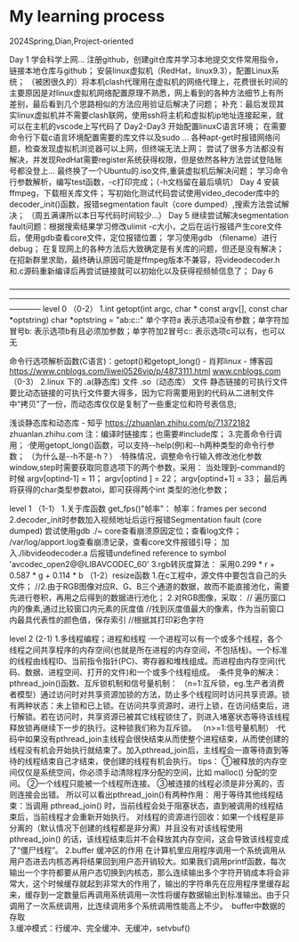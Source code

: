 # My learning process
2024Spring,Dian,Project-oriented

Day 1 
     学会科学上网...
     注册github，创建git仓库并学习本地提交文件常用指令，链接本地仓库与github；
     安装linux虚拟机（RedHat，linux9.3），配置Linux系统；
     （被困很久的）将本机clash代理用在虚拟机的网络代理上，花费很长时间的主要原因是对linux虚拟机网络配置原理不熟悉，网上看到的各种方法细节上有所差别，最后看到几个思路相似的方法应用验证后解决了问题；
     补充：最后发现其实linux虚拟机并不需要clash联网，使用ssh将主机和虚拟机ip地址连接起来，就可以在主机的vscode上写代码了
Day2-Day3 
    开始配置linuxC语言环境；
    在需要命令行下载c语言环境配置需要的库文件以及sudo ... 各种apt-get时报错网络问题，检查发现虚拟机浏览器可以上网，但终端无法上网；
    尝试了很多方法都没有解决，并发现RedHat需要register系统获得权限，但是依然各种方法尝试登陆账号都没登上...
    最终换了一个Ubuntu的.iso文件,重装虚拟机后解决问题；
    学习命令行参数解析，编写test函数，-c打印完成；（-h文档留在最后填坑）
Day 4
    安装ffmpeg，下载相关库文件；
    写初始化测试代码尝试使用video_decoder库中的decoder_init()函数，报错segmentation fault（core dumped）,搜索方法尝试解决；
    （周五满课所以本日写代码时间较少...）
Day 5
    继续尝试解决segmentation fault问题：根据搜索结果学习修改ulimit -c大小，之后在运行报错产生core文件后，使用gdb查看core文件，定位报错位置；
    学习使用gdb （filename）进行debug；
    在复现网上的各种方法后大致确定是有关库的问题，但还是没有解决；
    在招新群里求助，最终确认原因可能是ffmpeg版本不兼容，将videodecoder.h和.c源码重新编译后再尝试链接就可以初始化以及获得视频帧信息了；
Day 6
    
    

————————————————————————————————————————————————————————————————————————————
level 0
（0-2）
1.int getopt(int argc, char * const argv[],
                  const char *optstring)
char *optstring = "ab:c::"
单个字符a         表示选项a没有参数；单字符加冒号b:     表示选项b有且必须加参数；单字符加2冒号c::   表示选项c可以有，也可以无

命令行选项解析函数(C语言)：getopt()和getopt_long() - 肖邦linux - 博客园
https://www.cnblogs.com/liwei0526vip/p/4873111.html
www.cnblogs.com
（0-3）
2.linux 下的 .a(静态库) 文件 .so（动态库） 文件
静态链接的可执行文件要比动态链接的可执行文件要大得多，因为它将需要用到的代码从二进制文件中“拷贝”了一份，而动态库仅仅是复制了一些重定位和符号表信息;

浅谈静态库和动态库 - 知乎
https://zhuanlan.zhihu.com/p/71372182
zhuanlan.zhihu.com
注：编译时链接库；也需要#include库；
3.完善命令行调用；
·使用getopt_long()函数，可以支持--help(例)和--h两种类型的命令行参数；
（为什么是--h不是-h？）
·特殊情况，调整命令行输入修改池化参数window,step时需要获取同意选项下的两个参数，采用：
当处理到–command的时候
	argv[optind-1]   = 11；
	argv[optind  ]   = 22；
	argv[optind+1]   = 33；
最后再将获得的char类型参数atoi，即可获得两个int 类型的池化参数；

level 1
（1-1）
1.关于库函数 get_fps()"帧率"：
帧率：frames per second
2.decoder_init时参数加入视频地址后运行报错Segmentation fault (core dumped)
尝试使用gdb ./~ core查看崩溃原因定位；查看log文件；
/var/log/apport.log查看崩溃记录，查看core文件报错引导；
加入./libvideodecoder.a 后报错undefined reference to symbol 'avcodec_open2@@LIBAVCODEC_60'
3.rgb转灰度算法：
采用0.299 * r + 0.587 * g + 0.114 * b
（1-2）resize函数
1.在c工程中，源文件中要包含自己的头文件；
//2.由于RGB图像对应R、G、B三个通道的数据，故而不能直接池化，需要先进行卷积，再用之后得到的数据进行池化；
2.对RGB图像，采取：            // 遍历窗口内的像素,通过比较窗口内元素的灰度值
            //找到灰度值最大的像素，作为当前窗口内最具代表性的颜色值，保存索引
            //根据其打印彩色字符

level 2
(2-1)
1.多线程编程；进程和线程
·一个进程可以有一个或多个线程，各个线程之间共享程序的内存空间(也就是所在进程的内存空间，不包括栈)。一个标准的线程由线程ID、当前指令指针(PC)、寄存器和堆栈组成。而进程由内存空间(代码、数据、进程空间、打开的文件)和一个或多个线程组成。
·条件竞争的解决：pthread_join()函数、互斥锁机制和信号量机制：
（n=1:互斥锁，eg.生产者消费者模型）通过访问时对共享资源加锁的方法，防止多个线程同时访问共享资源。锁有两种状态：未上锁和已上锁。在访问共享资源时，进行上锁，在访问结束后，进行解锁。若在访问时，共享资源已被其它线程锁住了，则进入堵塞状态等待该线程释放锁再继续下一步的执行。这种锁我们称为互斥锁。
（n>=1:信号量机制）
·代码中如果没有pthread_join主线程会很快结束从而使整个进程结束，从而使创建的线程没有机会开始执行就结束了。加入pthread_join后，主线程会一直等待直到等待的线程结束自己才结束，使创建的线程有机会执行。
tips：
①被释放的内存空间仅仅是系统空间，你必须手动清除程序分配的空间，比如 malloc() 分配的空间。
②一个线程只能被一个线程所连接。
③被连接的线程必须是非分离的，否则连接会出错。
所以可以看出pthread_join()有两种作用：
用于等待其他线程结束：当调用 pthread_join() 时，当前线程会处于阻塞状态，直到被调用的线程结束后，当前线程才会重新开始执行。
对线程的资源进行回收：如果一个线程是非分离的（默认情况下创建的线程都是非分离）并且没有对该线程使用 pthread_join() 的话，该线程结束后并不会释放其内存空间，这会导致该线程变成了“僵尸线程”。
2.buffer
缓冲区的作用
在计算机里应用程序调用一个系统调用从用户态进去内核态再将结果回到用户态开销较大。如果我们调用printf函数，每次输出一个字符都要从用户态切换到内核态，那么连续输出多个字符开销成本将会非常大，这个时候缓存就起到非常大的作用了，输出的字符串先在应用程序里缓存起来，缓存到一定数量后再调用系统调用一次性将缓存数据输出到标准输出。由于只调用了一次系统调用，比连续调用多个系统调用性能高上不少。
·buffer中数据的存取     
3.缓冲模式：行缓冲、完全缓冲、无缓冲，setvbuf()




